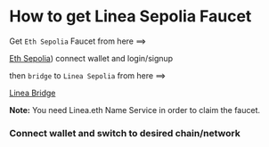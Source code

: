 # How to get Linea Sepolia Faucet

Get `Eth Sepolia` Faucet from here ==>

[Eth Sepolia](https://docs.metamask.io/developer-tools/faucet/)) connect wallet and login/signup

then `bridge` to `Linea Sepolia` from here ==>

[Linea Bridge](https://bridge.linea.build/)

**Note:** You need Linea.eth Name Service in order to claim the faucet.

### Connect wallet and switch to desired chain/network
